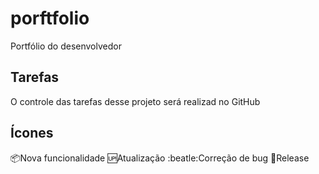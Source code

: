 # porftfolio
Portfólio do desenvolvedor

## Tarefas 

O controle das tarefas desse projeto será realizad no GitHub

## Ícones

:package:Nova funcionalidade
:up:Atualização
:beatle:Correção de bug
:checkered_flag:Release


